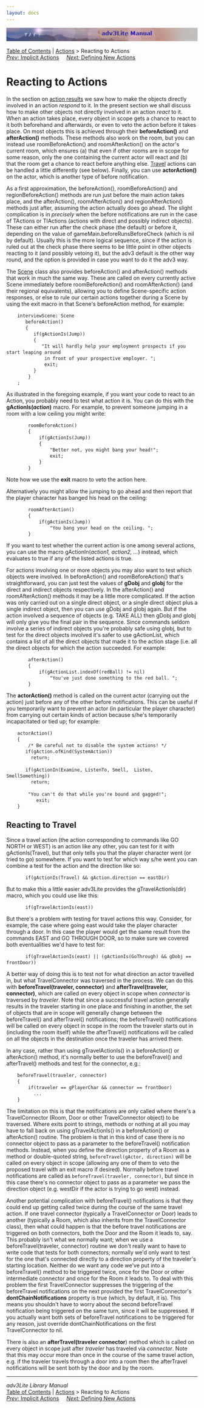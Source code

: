 ```yaml
---
layout: docs
---
```



<img src="topbar.jpg" data-border="0" />





<a href="toc.html" class="nav">Table of Contents</a> \|
<a href="action.html" class="nav">Actions</a> \> Reacting to Actions  
<span class="navnp"><a href="implicit.html" class="nav"><em>Prev:</em> Implicit Actions</a>
   
<a href="define.html" class="nav"><em>Next:</em> Defining New Actions</a>
    </span>





# Reacting to Actions

In the section on [action results](actres.html) we saw how to make the
objects directly involved in an action *respond* to it. In the present
section we shall discuss how to make other objects not directly involved
in an action *react* to it. When an action takes place, every object in
scope gets a chance to react to it both beforehand and afterwards, or
even to veto the action before it takes place. On most objects this is
achieved through their **beforeAction()** and **afterAction()** methods.
These methods also work on the room, but you can instead use
roomBeforeAction() and roomAfterAction() on the actor's current room,
which ensures (a) that even if other rooms are in scope for some reason,
only the one containing the current actor will react and (b) that the
room get a chance to react before anything else. [Travel](#travel)
actions can be handled a little differently (see below). Finally, you
can use **actorAction()** on the actor, which is another type of before
notification.

As a first approximation, the beforeAction(), roomBeforeAction() and
regionBeforeAction() methods are run just before the main action takes
place, and the afterAction(), roomAfterAction() and regionAfterAction()
methods just after, assuming the action actually does go ahead. The
slight complication is in *precisely* when the before notifications are
run in the case of TActions or TIActions (actions with direct and
possibly indirect objects). These can either run after the check phase
(the default) or before it, depending on the value of
gameMain.beforeRunsBeforeCheck (which is nil by default). Usually this
is the more logical sequence, since if the action is ruled out at the
check phase there seems to be little point in other objects reacting to
it (and possibly vetoing it), but the adv3 default is the other way
round, and the option is provided in case you want to do it the adv3
way.

The [Scene](scene.html) class also provides beforeAction() and
afterAction() methods that work in much the same way. These are called
on every currently active Scene immediately before roomBeforeAction()
and roomAfterAction() (and their regional equivalents), allowing you to
define Scene-specific action responses, or else to rule our certain
actions together during a Scene by using the exit macro in that Scene's
beforeAction method, for example:

```
    interviewScene: Scene
       beforeAction()
       {
          if(gActionIs(Jump))
          {
             "It will hardly help your employment prospects if you start leaping around
              in front of your prospective employer. ";
              exit;
          }
        }
    ;    
```

As illustrated in the foregoing example, if you want your code to react
to an Action, you probably need to test what action it is. You can do
this with the **gActionIs(*action*)** macro. For example, to prevent
someone jumping in a room with a low ceiling you might write:

```
        roomBeforeAction()
        {
            if(gActionIs(Jump))
            {
                "Better not, you might bang your head!";
                exit;
            }
        }
```

Note how we use the **exit** macro to veto the action here.

Alternatively you might allow the jumping to go ahead and then report
that the player character has banged his head on the ceiling:

```
        roomAfterAction()
        {
            if(gActionIs(Jump))
                "You bang your head on the ceiling. ";
        }
```

If you want to test whether the current action is one among several
actions, you can use the macro gActionIn(*action1, action2, ...*)
instead, which evaluates to true if any of the listed actions is true.

<span id="objects"></span>

For actions involving one or more objects you may also want to test
which objects were involved. In beforeAction() and roomBeforeAction()
that's straightforward, you can just test the values of **gDobj** and
**gIobj** for the direct and indirect objects respectively. In the
afterAction() and roomAfterAction() methods it may be a little more
complicated. If the action was only carried out on a single direct
object, or a single direct object plus a single indirect object, then
you can use gDobj and gIobj again. But if the action involved a sequence
of objects (e.g. TAKE ALL) then gDobj and gIobj will only give you the
final pair in the sequence. Since commands seldom involve a series of
indirect objects you're probably safe using gIobj, but to test for the
direct objects involved it's safer to use gActionList, which contains a
list of all the direct objects that made it to the action stage (i.e.
all the direct objects for which the action succeeded. For example:

```
        afterAction()
        {
            if(gActionList.indexOf(redBall) != nil)
                "You've just done something to the red ball. ";
        }
```

The **actorAction()** method is called on the current actor (carrying
out the action) just before any of the other before notifications. This
can be useful if you temporarily want to prevent an actor (in particular
the player character) from carrying out certain kinds of action because
s/he's temporarily incapacitated or tied up; for example:

```
    actorAction()
    {
        /* Be careful not to disable the system actions! */
       if(gAction.ofKind(SystemAction))
         return;
         
       if(gActionIn(Examine, ListenTo, Smell,  Listen, SmellSomething))
         return;

        "You can't do that while you're bound and gagged!";
           exit;   
    } 
```

  

## <span id="travel">Reacting to Travel</span>

Since a travel action (the action corresponding to commands like GO
NORTH or WEST) is an action like any other, you can test for it with
gActionIs(Travel), but that only tells you that the player character
went (or tried to go) somewhere. If you want to test for which way s/he
went you can combine a test for the action and the direction like so:

```
       if(gActionIs(Travel) && gAction.direction == eastDir)
```

But to make this a little easier adv3Lite provides the
gTravelActionIs(dir) macro, which you could use like this:

```
       if(gTravelActionIs(east))
```

But there's a problem with testing for travel actions this way.
Consider, for example, the case where going east would take the player
character through a door. In this case the player would get the same
result from the commands EAST and GO THROUGH DOOR, so to make sure we
covered both eventualities we'd have to test for:

```
       if(gTravelActionIs(east) || (gActionIs(GoThrough) && gDobj == frontDoor))
```

<span id="beforetravel"></span>A better way of doing this is to test not
for what direction an actor travelled in, but what TravelConnector was
traversed in the process. We can do this with **beforeTravel(traveler,
connector)** and **afterTravel(traveler, connector)**, which are called
on every object in scope when *connector* is traversed by *traveler*.
Note that since a successful travel action generally results in the
traveler starting in one place and finishing in another, the set of
objects that are in scope will generally change between the
beforeTravel() and afterTravel() notifications; the beforeTravel()
notifications will be called on every object in scope in the room the
traveler starts out in (including the room itself) while the
afterTravel() notifications will be called on all the objects in the
destination once the traveler has arrived there.

In any case, rather than using gTravelActionIs() in a beforeAction() or
afterAction() method, it's normally better to use the beforeTravel() and
afterTravel() methods and test for the connector, e.g.:

```
    beforeTravel(traveler, connector)
    {
        if(traveler == gPlayerChar && connector == frontDoor)
          ...
    }
```

The limitation on this is that the notifications are only called where
there's a TravelConnector (Room, Door or other TravelConnector object)
to be traversed. Where exits point to strings, methods or nothing at all
you may have to fall back on using gTravelActionIs() in a beforeAction()
or afterAction() routine. The problem is that in this kind of case there
is no connector object to pass as a parameter to the beforeTravel()
notification methods. Instead, when you define the direction property of
a Room as a method or double-quoted string,
`beforeTravel(gActor, direction)` will be called
on every object in scope (allowing any one of them to veto the proposed
travel with an exit macro if desired). Normally before travel
notifications are called as `beforeTravel(traveler,
connector)`, but since in this case there's no connector object to
pass as a parameter we pass the direction object (e.g. westDir if the
actor is trying to go west) instead.

Another potential complication with beforeTravel() notifications is that
they could end up getting called twice during the course of the same
travel action. If one travel connector (typically a TravelConnector or
Door) leads to another (typically a Room, which also inherits from the
TravelConnector class), then what could happen is that the before travel
notifications are triggered on both connectors, both the Door and the
Room it leads to, say. This probably isn't what we normally want; when
we use a beforeTravel(traveler, connector) routine we don't really want
to have to write code that tests for both connectors; normally we'd only
want to test for the one that's connected directly to a direction
property of the traveler's starting location. Neither do we want any
code we've put into a beforeTravel() method to be triggered twice, once
for the Door or other intermediate connector and once for the Room it
leads to. To deal with this problem the first TravelConnector suppresses
the triggering of the beforeTravel notifications on the next provided
the first TravelConnector's **dontChainNotifications** property is true
(which, by default, it is). This means you shouldn't have to worry about
the second beforeTravel notification being triggered on the same turn,
since it will be suppressed. If you actually want both sets of
beforeTravel notifications to be triggered for any reason, just override
dontChainNotifications on the first TravelConnector to nil.

<span id="aftertravel"></span>

There is also an **afterTravel(traveler connector**) method which is
called on every object in scope just after *traveler* has traveled via
*connector*. Note that this may occur more than once in the course of
the same travel action, e.g. if the traveler travels through a door into
a room then the afterTravel notifications will be sent both by the door
and by the room.

------------------------------------------------------------------------



*adv3Lite Library Manual*  
<a href="toc.html" class="nav">Table of Contents</a> \|
<a href="action.html" class="nav">Actions</a> \> Reacting to Actions  
<span class="navnp"><a href="implicit.html" class="nav"><em>Prev:</em> Implicit Actions</a>
   
<a href="define.html" class="nav"><em>Next:</em> Defining New Actions</a>
    </span>




